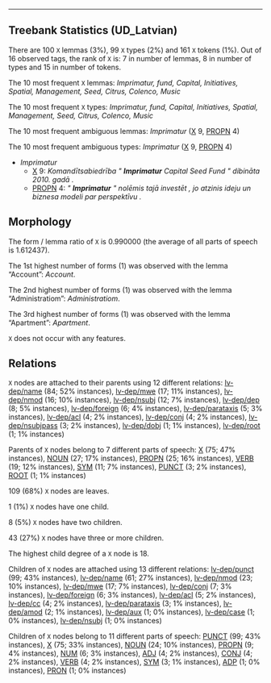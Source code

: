 

--------------------------------------------------------------------------------

## Treebank Statistics (UD_Latvian)

There are 100 `X` lemmas (3%), 99 `X` types (2%) and 161 `X` tokens (1%).
Out of 16 observed tags, the rank of `X` is: 7 in number of lemmas, 8 in number of types and 15 in number of tokens.

The 10 most frequent `X` lemmas: <em>Imprimatur, fund, Capital, Initiatives, Spatial, Management, Seed, Citrus, Colenco, Music</em>

The 10 most frequent `X` types:  <em>Imprimatur, fund, Capital, Initiatives, Spatial, Management, Seed, Citrus, Colenco, Music</em>

The 10 most frequent ambiguous lemmas: <em>Imprimatur</em> ([X]() 9, [PROPN]() 4)

The 10 most frequent ambiguous types:  <em>Imprimatur</em> ([X]() 9, [PROPN]() 4)


* <em>Imprimatur</em>
  * [X]() 9: <em>Komandītsabiedrība " <b>Imprimatur</b> Capital Seed Fund " dibināta 2010. gadā .</em>
  * [PROPN]() 4: <em>" <b>Imprimatur</b> " nolēmis tajā investēt , jo atzinis ideju un biznesa modeli par perspektīvu .</em>

## Morphology

The form / lemma ratio of `X` is 0.990000 (the average of all parts of speech is 1.612437).

The 1st highest number of forms (1) was observed with the lemma “Account”: <em>Account</em>.

The 2nd highest number of forms (1) was observed with the lemma “Administratiom”: <em>Administratiom</em>.

The 3rd highest number of forms (1) was observed with the lemma “Apartment”: <em>Apartment</em>.

`X` does not occur with any features.


## Relations

`X` nodes are attached to their parents using 12 different relations: [lv-dep/name]() (84; 52% instances), [lv-dep/mwe]() (17; 11% instances), [lv-dep/nmod]() (16; 10% instances), [lv-dep/nsubj]() (12; 7% instances), [lv-dep/dep]() (8; 5% instances), [lv-dep/foreign]() (6; 4% instances), [lv-dep/parataxis]() (5; 3% instances), [lv-dep/acl]() (4; 2% instances), [lv-dep/conj]() (4; 2% instances), [lv-dep/nsubjpass]() (3; 2% instances), [lv-dep/dobj]() (1; 1% instances), [lv-dep/root]() (1; 1% instances)

Parents of `X` nodes belong to 7 different parts of speech: [X]() (75; 47% instances), [NOUN]() (27; 17% instances), [PROPN]() (25; 16% instances), [VERB]() (19; 12% instances), [SYM]() (11; 7% instances), [PUNCT]() (3; 2% instances), [ROOT]() (1; 1% instances)

109 (68%) `X` nodes are leaves.

1 (1%) `X` nodes have one child.

8 (5%) `X` nodes have two children.

43 (27%) `X` nodes have three or more children.

The highest child degree of a `X` node is 18.

Children of `X` nodes are attached using 13 different relations: [lv-dep/punct]() (99; 43% instances), [lv-dep/name]() (61; 27% instances), [lv-dep/nmod]() (23; 10% instances), [lv-dep/mwe]() (17; 7% instances), [lv-dep/conj]() (7; 3% instances), [lv-dep/foreign]() (6; 3% instances), [lv-dep/acl]() (5; 2% instances), [lv-dep/cc]() (4; 2% instances), [lv-dep/parataxis]() (3; 1% instances), [lv-dep/amod]() (2; 1% instances), [lv-dep/aux]() (1; 0% instances), [lv-dep/case]() (1; 0% instances), [lv-dep/nsubj]() (1; 0% instances)

Children of `X` nodes belong to 11 different parts of speech: [PUNCT]() (99; 43% instances), [X]() (75; 33% instances), [NOUN]() (24; 10% instances), [PROPN]() (9; 4% instances), [NUM]() (6; 3% instances), [ADJ]() (4; 2% instances), [CONJ]() (4; 2% instances), [VERB]() (4; 2% instances), [SYM]() (3; 1% instances), [ADP]() (1; 0% instances), [PRON]() (1; 0% instances)

